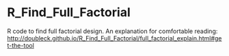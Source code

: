 # R_Find_Full_Factorial

R code to find full factorial design.
An explanation for comfortable reading:
http://doubleck.github.io/R_Find_Full_Factorial/full_factorial_explain.html#get-the-tool
